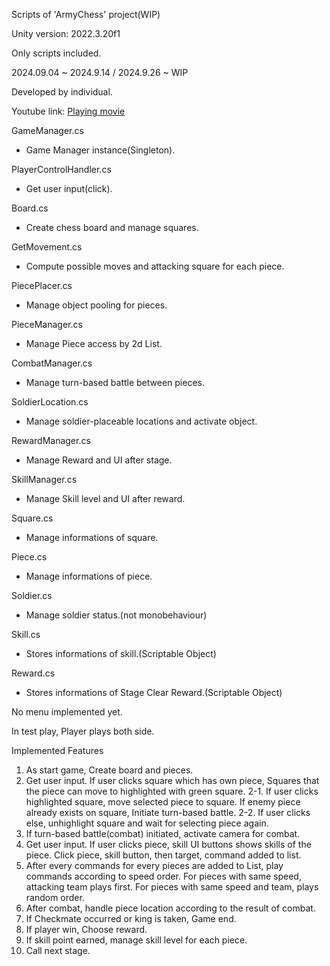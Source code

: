 Scripts of 'ArmyChess' project(WIP)

Unity version: 2022.3.20f1

Only scripts included.

2024.09.04 ~ 2024.9.14 / 2024.9.26 ~ WIP

Developed by individual.

Youtube link: [Playing movie](https://youtu.be/c_92I434w34)

GameManager.cs
 - Game Manager instance(Singleton).

PlayerControlHandler.cs
 - Get user input(click).


Board.cs
 - Create chess board and manage squares.

GetMovement.cs
 - Compute possible moves and attacking square for each piece.

PiecePlacer.cs
 - Manage object pooling for pieces.

PieceManager.cs
 - Manage Piece access by 2d List.


CombatManager.cs
 - Manage turn-based battle between pieces.

SoldierLocation.cs
 - Manage soldier-placeable locations and activate object.


RewardManager.cs
 - Manage Reward and UI after stage.

SkillManager.cs
 - Manage Skill level and UI after reward.


Square.cs
 - Manage informations of square.

Piece.cs
 - Manage informations of piece.


Soldier.cs
 - Manage soldier status.(not monobehaviour)

Skill.cs
 - Stores informations of skill.(Scriptable Object)

Reward.cs
 - Stores informations of Stage Clear Reward.(Scriptable Object)


No menu implemented yet.

In test play, Player plays both side.

Implemented Features

1. As start game, Create board and pieces.
2. Get user input. If user clicks square which has own piece, Squares that the piece can move to highlighted with green square.
2-1. If user clicks highlighted square, move selected piece to square. If enemy piece already exists on square, Initiate turn-based battle.
2-2. If user clicks else, unhighlight square and wait for selecting piece again.
3. If turn-based battle(combat) initiated, activate camera for combat. 
4. Get user input. If user clicks piece, skill UI buttons shows skills of the piece. Click piece, skill button, then target, command added to list.
5. After every commands for every pieces are added to List, play commands according to speed order. For pieces with same speed, attacking team plays first. For pieces with same speed and team, plays random order.
6. After combat, handle piece location according to the result of combat.
7. If Checkmate occurred or king is taken, Game end.
8. If player win, Choose reward.
9. If skill point earned, manage skill level for each piece.
10. Call next stage.
